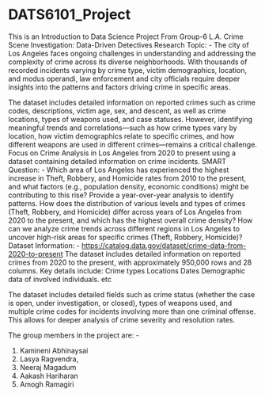 # DATS6101_Project
This is an Introduction to Data Science Project From Group-6
L.A. Crime Scene Investigation: Data-Driven Detectives
Research Topic: - 
The city of Los Angeles faces ongoing challenges in understanding and addressing the complexity of crime across its diverse neighborhoods. With thousands of recorded incidents varying by crime type, victim demographics, location, and modus operandi, law enforcement and city officials require deeper insights into the patterns and factors driving crime in specific areas.

The dataset includes detailed information on reported crimes such as crime codes, descriptions, victim age, sex, and descent, as well as crime locations, types of weapons used, and case statuses. However, identifying meaningful trends and correlations—such as how crime types vary by location, how victim demographics relate to specific crimes, and how different weapons are used in different crimes—remains a critical challenge.
Focus on Crime Analysis in Los Angeles from 2020 to present using a dataset containing detailed information on crime incidents.
SMART Question: - 
Which area of Los Angeles has experienced the highest increase in Theft, Robbery, and Homicide rates from 2010 to the present, and what factors (e.g., population density, economic conditions) might be contributing to this rise? Provide a year-over-year analysis to identify patterns.
How does the distribution of various levels and types of crimes (Theft, Robbery, and Homicide) differ across years of Los Angeles from 2020 to the present, and which has the highest overall crime density? 
How can we analyze crime trends across different regions in Los Angeles to uncover high-risk areas for specific crimes (Theft, Robbery, Homicide)?
Dataset Information: - 
https://catalog.data.gov/dataset/crime-data-from-2020-to-present
The dataset includes detailed information on reported crimes from 2020 to the present, with approximately 950,000 rows and 28 columns. Key details include:
Crime types
Locations
Dates
Demographic data of involved individuals. etc

The dataset includes detailed fields such as crime status (whether the case is open, under investigation, or closed), types of weapons used, and multiple crime codes for incidents involving more than one criminal offense. This allows for deeper analysis of crime severity and resolution rates.


The group members in the project are: -
1. Kamineni Abhinaysai
2. Lasya Ragvendra,
3. Neeraj Magadum
4. Aakash Hariharan
5. Amogh Ramagiri
